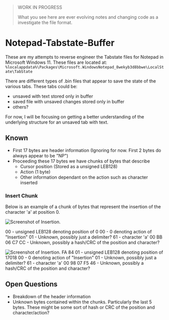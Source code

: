 > WORK IN PROGRESS
>
> What you see here are ever evolving notes and changing code as a investigate the file format.

# Notepad-Tabstate-Buffer

These are my attempts to reverse engineer the Tabstate files for Notepad in Microsoft Windows 11. These files are located at: `%localappdata%\Packages\Microsoft.WindowsNotepad_8wekyb3d8bbwe\LocalState\TabState`

There are different types of .bin files that appear to save the state of the various tabs. These tabs could be:
- unsaved with text stored only in buffer
- saved file with unsaved changes stored only in buffer
- others?

For now, I will be focusing on getting a better understanding of the underlying structure for an unsaved tab with text.

## Known

 - First 17 bytes are header information (Ignoring for now. First 2 bytes do always appear to be "NP")
 - Proceeding these 17 bytes we have chunks of bytes that describe
   - Cursor position (Stored as a unsigned LEB128)
   - Action (1 byte)
   - Other information dependant on the action such as character inserted
  
### Insert Chunk

Below is an example of a chunk of bytes that represent the insertion of the character 'a' at position 0.

![Screenshot of Insertion](https://github.com/ogmini/Notepad-Tabstate-Buffer/blob/main/Insert-Chunk.png).

00 - unsigned LEB128 denoting position of 0
00 - 0 denoting action of "Insertion"
01 - Unknown, possibly just a delimiter? 
61 - character 'a'
00 BB 06 C7 CC - Unknown, possibly a hash/CRC of the position and character?

![Screenshot of Insertion](https://github.com/ogmini/Notepad-Tabstate-Buffer/blob/main/Insert-Chunk-2.png).
FA 84 01 - unsigned LEB128 denoting position of 17018
00 - 0 denoting action of "Insertion"
01 - Unknown, possibly just a delimiter?
61 - character 'a'
00 98 07 F5 46 - Unknown, possibly a hash/CRC of the position and character?

## Open Questions

 - Breakdown of the header information
 - Unknown bytes contained within the chunks. Particularly the last 5 bytes. These might be some sort of hash or CRC of the position and character/action?


